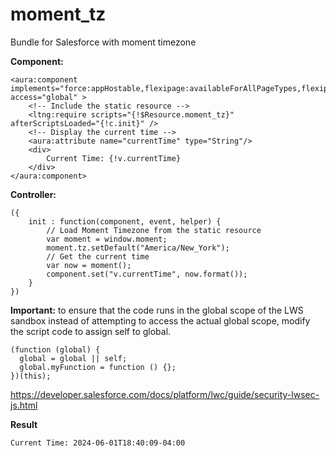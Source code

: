 # moment_tz

Bundle for Salesforce with moment timezone

**Component:**

```
<aura:component implements="force:appHostable,flexipage:availableForAllPageTypes,flexipage:availableForRecordHome,force:hasRecordId,forceCommunity:availableForAllPageTypes,force:lightningQuickAction" access="global" >
    <!-- Include the static resource -->
    <ltng:require scripts="{!$Resource.moment_tz}" afterScriptsLoaded="{!c.init}" />
    <!-- Display the current time -->
    <aura:attribute name="currentTime" type="String"/>
    <div>
        Current Time: {!v.currentTime}
    </div>
</aura:component>
```

**Controller:**

```
({
    init : function(component, event, helper) {
        // Load Moment Timezone from the static resource
        var moment = window.moment;
        moment.tz.setDefault("America/New_York");   
        // Get the current time
        var now = moment();
        component.set("v.currentTime", now.format());
    }
})
```

**Important:** to ensure that the code runs in the global scope of the LWS sandbox instead of attempting to access the actual global scope, modify the script code to assign self to global.

```
(function (global) {
  global = global || self;
  global.myFunction = function () {};
})(this);
```

https://developer.salesforce.com/docs/platform/lwc/guide/security-lwsec-js.html

**Result**

```
Current Time: 2024-06-01T18:40:09-04:00
```

